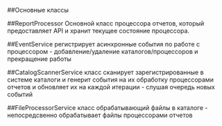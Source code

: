 ##Основные классы

##ReportProcessor
Основной класс процессора отчетов, который предоставляет API и хранит текущее состояние процессора.

##EventService
регистрирует асинхронные события по работе с процессором - добавление/удаление каталогов/процессоров
и прекращение работы

##CatalogScannerService
класс сканирует зарегистрированные в системе каталоги и генерит события на их обработку процессорами отчетов 
и обновляет их на каждой итерации - слушая очередь новых событий

##FileProcessorService
класс обрабатывающий файлы в каталоге - непосредсвенно обрабатывает файлы процессорами отчетов
  